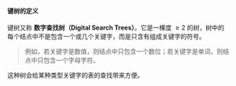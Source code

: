
#### 键树的定义

键树又称 **数字查找树（Digital Search Trees）**。它是一棵度 $\geq 2$ 的树，树中的每个结点中不是包含一个或几个关键字，而是只含有组成关键字的符号。

> 例如，若关键字是数值，则结点中只包含一个数位；若关键字是单词，则结点中只包含一个字母字符。

这种树会给某种类型关键字的表的查找带来方便。
